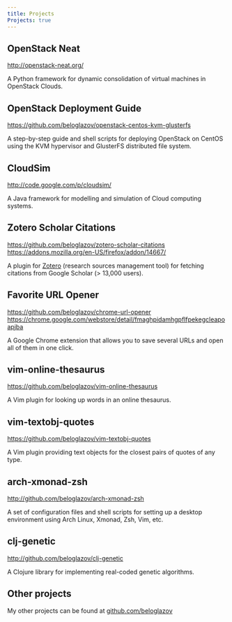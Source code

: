 ```yaml
---
title: Projects
Projects: true
---
```


## OpenStack Neat

<http://openstack-neat.org/>

A Python framework for dynamic consolidation of virtual machines in OpenStack
Clouds.


## OpenStack Deployment Guide

<https://github.com/beloglazov/openstack-centos-kvm-glusterfs>

A step-by-step guide and shell scripts for deploying OpenStack on CentOS using
the KVM hypervisor and GlusterFS distributed file system.


## CloudSim

<http://code.google.com/p/cloudsim/>

A Java framework for modelling and simulation of Cloud computing systems.


## Zotero Scholar Citations

<https://github.com/beloglazov/zotero-scholar-citations>
<https://addons.mozilla.org/en-US/firefox/addon/14667/>

A plugin for [Zotero](http://www.zotero.org/) (research sources management tool)
for fetching citations from Google Scholar (> 13,000 users).


## Favorite URL Opener

<https://github.com/beloglazov/chrome-url-opener>
<https://chrome.google.com/webstore/detail/fmaghpidamhgpflfpekegcleapoapjba>

A Google Chrome extension that allows you to save several URLs and open all of
them in one click.


## vim-online-thesaurus

<https://github.com/beloglazov/vim-online-thesaurus>

A Vim plugin for looking up words in an online thesaurus.


## vim-textobj-quotes

<https://github.com/beloglazov/vim-textobj-quotes>

A Vim plugin providing text objects for the closest pairs of quotes of any type.


## arch-xmonad-zsh

<http://github.com/beloglazov/arch-xmonad-zsh>

A set of configuration files and shell scripts for setting up a desktop
environment using Arch Linux, Xmonad, Zsh, Vim, etc.


## clj-genetic

<http://github.com/beloglazov/clj-genetic>

A Clojure library for implementing real-coded genetic algorithms.


## Other projects

My other projects can be found at
[github.com/beloglazov](https://github.com/beloglazov/)
